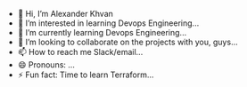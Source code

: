 - 👋 Hi, I’m Alexander Khvan
- 👀 I’m interested in learning Devops Engineering...
- 🌱 I’m currently learning Devops Engineering...
- 💞️ I’m looking to collaborate on the projects with you, guys...
- 📫 How to reach me Slack/email...
- 😄 Pronouns: ...
- ⚡ Fun fact: Time to learn Terraform...

<!---
khvan84/khvan84 is a ✨ special ✨ repository because its `README.md` (this file) appears on your GitHub profile.
You can click the Preview link to take a look at your changes.
--->
